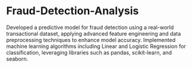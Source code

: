 # Fraud-Detection-Analysis

Developed a predictive model for fraud detection using a real-world transactional dataset, applying advanced feature engineering and data preprocessing techniques to enhance model accuracy.
Implemented machine learning algorithms including Linear and Logistic Regression for classification, leveraging libraries such as pandas, scikit-learn, and seaborn.
